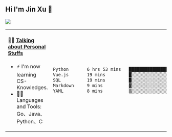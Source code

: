 
## Hi I'm Jin Xu 👋
![](https://komarev.com/ghpvc/?username=jiayouxujin&color=brightgreen&label=PROFILE+VIEWS)



<table align="center">
<tr>
<td valign="top" width="60%">

#### 🏋️‍♀️ <a href="https://github.com/jiayouxujin" target="_blank">Talking about Personal Stuffs</a>
<!-- recent_releases starts -->

- ⚡  I'm now learning CS-Knowledges.  
- 🏊‍♂️ Languages and Tools: Go、Java、Python、C
<!-- recent_releases ends -->
</td>
<td>
 
<!--START_SECTION:waka-->

```txt
Python       6 hrs 53 mins   ██████████████████████░░░   87.52 %
Vue.js       19 mins         █░░░░░░░░░░░░░░░░░░░░░░░░   04.20 %
SQL          19 mins         █░░░░░░░░░░░░░░░░░░░░░░░░   04.09 %
Markdown     9 mins          ▓░░░░░░░░░░░░░░░░░░░░░░░░   02.02 %
YAML         8 mins          ▒░░░░░░░░░░░░░░░░░░░░░░░░   01.84 %
```

<!--END_SECTION:waka-->
 
</td>
</tr>
</table>






